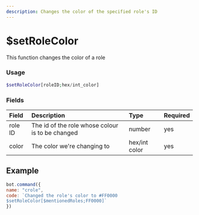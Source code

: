 ```yaml
---
description: Changes the color of the specified role's ID
---
```


# $setRoleColor

This function changes the color of a role

### Usage 
```php
$setRoleColor[roleID;hex/int_color]
```

### Fields

| Field | Description | Type | Required |
| :--- | :--- | :--- | :--- |
| role ID | The id of the role whose colour is to be changed | number | yes |
| color |The color we're changing to|hex/int color|yes|

## Example

```javascript
bot.command({
name: "crole",
code: `Changed the role's color to #FF0000
$setRoleColor[$mentionedRoles;FF0000]`
})
```

